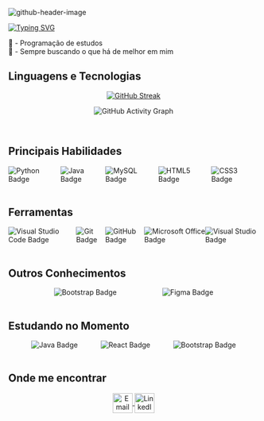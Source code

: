 ![github-header-image](https://github.com/Vinicius-Eira/Vinicius-Eira/assets/161368325/49b7519a-69c6-4642-aa59-1a6f16e9640e)

[![Typing SVG](https://readme-typing-svg.demolab.com?font=Fira+Code&weight=500&pause=1000&color=F7F7F7&random=false&width=435&lines=Seja+bem-vindo+ao+meu+perfil)](https://git.io/typing-svg)

🐍 - Programação de estudos <br>
🧠 - Sempre buscando o que há de melhor em mim

## Linguagens e Tecnologias

<div align="center">
  
[![GitHub Streak](https://streak-stats.demolab.com?user=Vinicius-Eira&theme=shadow-blue&hide_border=false&locale=pt_BR&card_width=900&card_height=200)](https://git.io/streak-stats)

</div>

<div align="center">

![GitHub Activity Graph](https://ssr-contributions-svg.vercel.app/_/Vinicius-Eira?chart=3dbar&gap=0.6&scale=2&flatten=2&animation=wave&animation_duration=1&animation_delay=0.05&animation_amplitude=20&animation_frequency=0.5&animation_wave_center=10_0&format=svg&weeks=30&theme=blue&dark=true) 

</div>

<br>

## Principais Habilidades

<div style="display: flex; justify-content: space-evenly;">

 <img src="https://img.shields.io/badge/-Python-0D1117?style=for-the-badge&logo=python&logoColor=3776AB&labelColor=0D1117" alt="Python Badge">
 <img src="https://img.shields.io/badge/-Java-0D1117?style=for-the-badge&logo=oracle&logoColor=F80000&labelColor=0D1117" alt="Java Badge">
 <img src="https://img.shields.io/badge/-MySQL-0D1117?style=for-the-badge&logo=mysql&logoColor=4479A1&labelColor=0D1117" alt="MySQL Badge">
 <img src="https://img.shields.io/badge/-HTML5-0D1117?style=for-the-badge&logo=html5&logoColor=E34F26&labelColor=0D1117" alt="HTML5 Badge">
 <img src="https://img.shields.io/badge/-CSS3-0D1117?style=for-the-badge&logo=css3&logoColor=1572B6&labelColor=0D1117" alt="CSS3 Badge">
  
</div>

<br>

## Ferramentas

<div style="display: flex; justify-content: space-evenly;">

  <img src="https://img.shields.io/badge/-Visual%20Studio%20Code-0D1117?style=for-the-badge&logo=visual-studio-code&logoColor=007ACC&labelColor=0D1117" alt="Visual Studio Code Badge">
  <img src="https://img.shields.io/badge/-Git-0D1117?style=for-the-badge&logo=git&logoColor=F05032&labelColor=0D1117" alt="Git Badge">
  <img src="https://img.shields.io/badge/-GitHub-0D1117?style=for-the-badge&logo=github&logoColor=FFFFFF&labelColor=0D1117" alt="GitHub Badge">
  <img src="https://img.shields.io/badge/-Microsoft%20Office-0D1117?style=for-the-badge&logo=microsoft-office&logoColor=F25022&labelColor=0D1117" alt="Microsoft Office Badge">
  <img src="https://img.shields.io/badge/-Visual%20Studio-0D1117?style=for-the-badge&logo=visual-studio&logoColor=5C2D91&labelColor=0D1117" alt="Visual Studio Badge">

</div>

<br>

## Outros Conhecimentos

<div style="display: flex; justify-content: space-evenly;">

 <img src="https://img.shields.io/badge/-Bootstrap-0D1117?style=for-the-badge&logo=bootstrap&logoColor=563D7C&labelColor=0D1117" alt="Bootstrap Badge">
 <img src="https://img.shields.io/badge/-Figma-0D1117?style=for-the-badge&logo=figma&logoColor=F24E1E&labelColor=0D1117" alt="Figma Badge">

</div>

<br>

## Estudando no Momento

<div style="display: flex; justify-content: space-evenly;">

 <img src="https://img.shields.io/badge/-Java-0D1117?style=for-the-badge&logo=oracle&logoColor=F80000&labelColor=0D1117" alt="Java Badge">  
 <img src="https://img.shields.io/badge/-React-0D1117?style=for-the-badge&logo=react&logoColor=61DAFB&labelColor=0D1117" alt="React Badge">
 <img src="https://img.shields.io/badge/-Bootstrap-0D1117?style=for-the-badge&logo=bootstrap&logoColor=563D7C&labelColor=0D1117" alt="Bootstrap Badge">

</div> 

<br>

## Onde me encontrar

<div align="center">

  <a href="mailto:vsantos.eira09@gmail.com">
    <img align="center" height="40" src="https://img.shields.io/badge/-Email-0D1117?style=for-the-badge&logo=gmail&logoColor=EA4335&labelColor=0D1117" alt="Email Badge">
  </a>
  
  <a href="https://www.linkedin.com/in/vinícius-eira/" target="_blank">
    <img align="center" height="40" src="https://img.shields.io/badge/-LinkedIn-0D1117?style=for-the-badge&logo=linkedin&logoColor=0A66C2&labelColor=0D1117" alt="LinkedIn Badge">
  </a>

</div>



